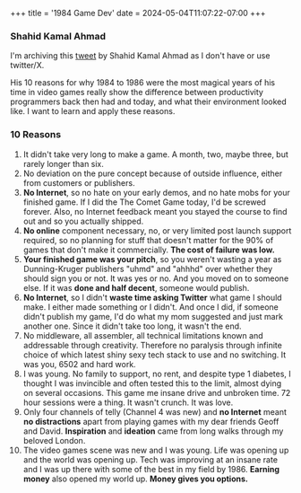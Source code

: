 +++
title = '1984 Game Dev'
date = 2024-05-04T11:07:22-07:00
+++

### Shahid Kamal Ahmad
I'm archiving this [tweet](https://twitter.com/shahidkamal/status/1785051290768134391) by Shahid Kamal Ahmad as I don't have or use twitter/X.

His 10 reasons for why 1984 to 1986 were the most magical years of his time in video games really show the difference between productivity programmers back then had and today, and what their environment looked like. I want to learn and apply these reasons.

### 10 Reasons
1. It didn't take very long to make a game. A month, two, maybe three, but rarely longer than six.
2. No deviation on the pure concept because of outside influence, either from customers or publishers.
3. **No Internet**, so no hate on your early demos, and no hate mobs for your finished game. If I did the The Comet Game today, I'd be screwed forever. Also, no Internet feedback meant you stayed the course to find out and so you actually shipped.
4. **No online** component necessary, no, or very limited post launch support required, so no planning for stuff that doesn't matter for the 90% of games that don't make it commercially. **The cost of failure was low.**
5. **Your finished game was your pitch**, so you weren't wasting a year as Dunning-Kruger publishers "uhmd" and "ahhhd" over whether they should sign you or not. It was yes or no. And you moved on to someone else. If it was **done and half decent**, someone would publish.
6. **No Internet**, so I didn't **waste time asking Twitter** what game I should make. I either made something or I didn't. And once I did, if someone didn't publish my game, I'd do what my mom suggested and just mark another one. Since it didn't take too long, it wasn't the end.
7. No middleware, all assembler, all technical limitations known and addressable through creativity. Therefore no paralysis through infinite choice of which latest shiny sexy tech stack to use and no switching. It was you, 6502 and hard work.
8. I was young. No family to support, no rent, and despite type 1 diabetes, I thought I was invincible and often tested this to the limit, almost dying on several occasions. This game me insane drive and unbroken time. 72 hour sessions were a thing. It wasn't crunch. It was love.
9. Only four channels of telly (Channel 4 was new) and **no Internet** meant **no distractions** apart from playing games with my dear friends Geoff and David. **Inspiration** and **ideation** came from long walks through my beloved London.
10. The video games scene was new and I was young. Life was opening up and the world was opening up. Tech was improving at an insane rate and I was up there with some of the best in my field by 1986. **Earning money** also opened my world up. **Money gives you options.**
